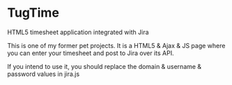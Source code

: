 # TugTime
HTML5 timesheet application integrated with Jira

This is one of my former pet projects. It is a HTML5 & Ajax & JS page where you can enter your timesheet and post to Jira over its API.

If you intend to use it, you should replace the domain & username & password values in jira.js
